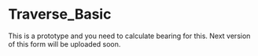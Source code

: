 # Traverse_Basic
This is a prototype and you need to calculate bearing for this. Next version of this form will be uploaded soon.
